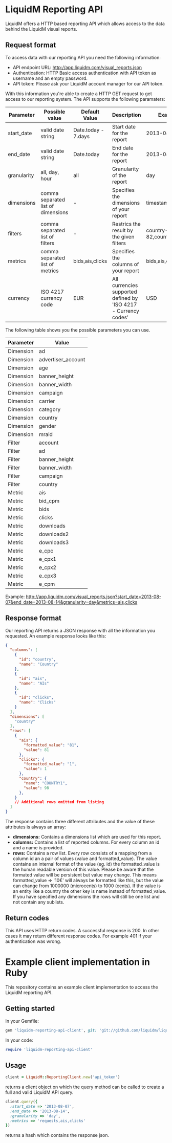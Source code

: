 LiquidM Reporting API
========================

LiquidM offers a HTTP based reporting API which allows access to the data behind the LiquidM visual reports.

Request format
--------------

To access data with our reporting API you need the following information:

* API endpoint URL: http://app.liquidm.com/visual_reports.json
* Authentication: HTTP Basic access authentication with API token as username and an empty password.
* API token: Please ask your LiquidM account manager for our API token.

With this information you're able to create a HTTP GET request to get access to our reporting system. The API supports the following paramaters:

| Parameter   | Possible value                     | Default Value       | Description                              | Example               |
| ----------- | ---------------------------------- | ------------------- | ---------------------------------------- | --------------------- |
| start_date  | valid date string                  | Date.today - 7.days | Start date for the report                | 2013-08-07            |
| end_date    | valid date string                  | Date.today          | End date for the report                  | 2013-08-14            |
| granularity | all, day, hour           | all                 | Granularity of the report              | day                   |
| dimensions  | comma separated list of dimensions | -                   | Specifies the dimensions of your report  | timestamp,country     |
| filters     | comma separated list of filters    | -                   | Restrics the result by the given filters | country-82,country-75 |
| metrics     | comma separated list of metrics    | bids,ais,clicks      | Specifies the columns of your report     | bids,ais,clicks   |
| currency    | ISO 4217 currency code             | EUR                 | All currencies supported defined by 'ISO 4217 - Currency codes'      | USD                   |

The following table shows you the possible parameters you can use.

| Parameter | Value                |
| --------- | -------------------- |
| Dimension | ad                   |
| Dimension | advertiser_account   |
| Dimension | age                  |
| Dimension | banner_height        |
| Dimension | banner_width         |
| Dimension | campaign             |
| Dimension | carrier              |
| Dimension | category             |
| Dimension | country              |
| Dimension | gender               |
| Dimension | mraid                |
| Filter    | account              |
| Filter    | ad                   |
| Filter    | banner_height        |
| Filter    | banner_width         |
| Filter    | campaign             |
| Filter    | country              |
| Metric    | ais                  |
| Metric    | bid_cpm              |
| Metric    | bids                 |
| Metric    | clicks               |
| Metric    | downloads            |
| Metric    | downloads2            |
| Metric    | downloads3            |
| Metric    | e_cpc                |
| Metric    | e_cpx1                |
| Metric    | e_cpx2                |
| Metric    | e_cpx3                |
| Metric    | e_cpm                |


Example: http://app.liquidm.com/visual_reports.json?start_date=2013-08-07&end_date=2013-08-14&granularity=day&metrics=ais,clicks


Response format
---------------

Our reporting API returns a JSON response with all the information you requested. An example response looks like this:

```json
{
  "columns": [
    {
      "id": "country",
      "name": "Country"
    },
    {
      "id": "ais",
      "name": "AIs"
    },
    {
      "id": "clicks",
      "name": "Clicks"
    }
  ],
  "dimensions": [
    "country"
  ],
  "rows": [
    {
      "ais": {
        "formatted_value": "81",
        "value": 81
      },
      "clicks": {
        "formatted_value": "1",
        "value": 1
      },
      "country": {
        "name": "COUNTRY1",
        "value": 98
      },
    }
    // Additional rows omitted from listing
  ]
}
```

The response contains three different attributes and the value of these attributes is always an array:

* __dimensions:__ Contains a dimensions list which are used for this report.
* __columns:__ Contains a list of reported columns. For every column an id and a name is provided.
* __rows:__ Contains a row list. Every row consists of a mapping from a column id an a pair of values (value and formatted_value). The value contains an internal format of the value (eg. id) the formatted_value is the human readable version of this value. Please be aware that the formated value will be persistent but value may change. This means formatted_value => '10€' will always be formatted like this, but the value can change from 1000000 (microcents) to 1000 (cents). If the value is an entity like a country the other key is name instead of formatted_value. If you have specified any dimensions the rows will still be one list and not contain any sublists.

Return codes
-------------
This API uses HTTP return codes. A successful response is 200. In other cases it may return different response codes. For example 401 if your authentication was wrong.

Example client implementation in Ruby
=====================================

This repository contains an example client implementation to access the LiquidM reporting API.

Getting started
---------------

In your Gemfile:

```ruby
gem 'liquidm-reporting-api-client', git: 'git://github.com/liquidm/liquidm-reporting-api-client.git'
```

In your code:

```ruby
require 'liquidm-reporting-api-client'
```

Usage
-----

```ruby
client = LiquidM::ReportingClient.new('api_token')
```

returns a client object on which the query method can be called to create a full and valid LiquidM API query.

```ruby
client.query({
  :start_date => '2013-08-07',
  :end_date => '2013-08-14',
  :granularity => 'day',
  :metrics => 'requests,ais,clicks'
})
```

returns a hash which contains the response json.
